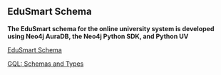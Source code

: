 ## EduSmart Schema

**The EduSmart schema for the online university system is developed using Neo4j AuraDB, the Neo4j Python SDK, and Python UV**

[EduSmart Schema](https://github.com/panaversity/EduSmart/blob/main/gql_schema.md)

[GQL: Schemas and Types](https://www.milowski.com/journal/entry/2024-06-26T12:00:00-07:00/)





